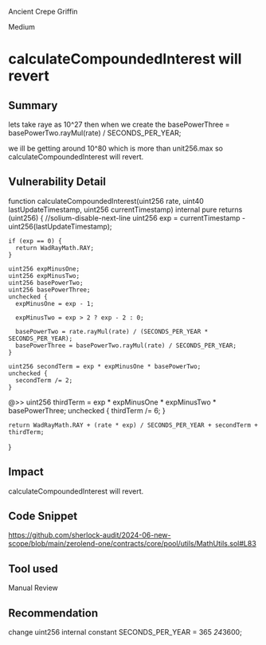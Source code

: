 Ancient Crepe Griffin

Medium

# calculateCompoundedInterest will   revert

## Summary
lets take raye as 10^27 then when we create the  basePowerThree = basePowerTwo.rayMul(rate) / SECONDS_PER_YEAR;


we ill be getting around 10^80  which is more than unit256.max so calculateCompoundedInterest will revert.
## Vulnerability Detail
 function calculateCompoundedInterest(uint256 rate, uint40 lastUpdateTimestamp, uint256 currentTimestamp) internal pure returns (uint256) {
    //solium-disable-next-line
    uint256 exp = currentTimestamp - uint256(lastUpdateTimestamp);

    if (exp == 0) {
      return WadRayMath.RAY;
    }

    uint256 expMinusOne;
    uint256 expMinusTwo;
    uint256 basePowerTwo;
    uint256 basePowerThree;
    unchecked {
      expMinusOne = exp - 1;

      expMinusTwo = exp > 2 ? exp - 2 : 0;

      basePowerTwo = rate.rayMul(rate) / (SECONDS_PER_YEAR * SECONDS_PER_YEAR);
      basePowerThree = basePowerTwo.rayMul(rate) / SECONDS_PER_YEAR;
    }

    uint256 secondTerm = exp * expMinusOne * basePowerTwo;
    unchecked {
      secondTerm /= 2;
    }
@>>    uint256 thirdTerm = exp * expMinusOne * expMinusTwo * basePowerThree;
    unchecked {
      thirdTerm /= 6;
    }

    return WadRayMath.RAY + (rate * exp) / SECONDS_PER_YEAR + secondTerm + thirdTerm;
  }

## Impact
calculateCompoundedInterest will revert.
## Code Snippet
https://github.com/sherlock-audit/2024-06-new-scope/blob/main/zerolend-one/contracts/core/pool/utils/MathUtils.sol#L83
## Tool used

Manual Review

## Recommendation
change   uint256 internal constant SECONDS_PER_YEAR = 365 *24*3600;